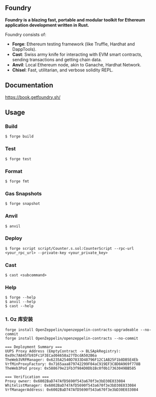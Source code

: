 ## Foundry

**Foundry is a blazing fast, portable and modular toolkit for Ethereum application development written in Rust.**

Foundry consists of:

- **Forge**: Ethereum testing framework (like Truffle, Hardhat and DappTools).
- **Cast**: Swiss army knife for interacting with EVM smart contracts, sending transactions and getting chain data.
- **Anvil**: Local Ethereum node, akin to Ganache, Hardhat Network.
- **Chisel**: Fast, utilitarian, and verbose solidity REPL.

## Documentation

https://book.getfoundry.sh/

## Usage

### Build

```shell
$ forge build
```

### Test

```shell
$ forge test
```

### Format

```shell
$ forge fmt
```

### Gas Snapshots

```shell
$ forge snapshot
```

### Anvil

```shell
$ anvil
```

### Deploy

```shell
$ forge script script/Counter.s.sol:CounterScript --rpc-url <your_rpc_url> --private-key <your_private_key>
```

### Cast

```shell
$ cast <subcommand>
```

### Help

```shell
$ forge --help
$ anvil --help
$ cast --help
```

### 1. Oz 库安装

```
forge install OpenZeppelin/openzeppelin-contracts-upgradeable --no-commit
forge install OpenZeppelin/openzeppelin-contracts --no-commit
```

```
=== Deployment Summary ===
UUPS Proxy Address (EmptyContract -> BLSApkRegistry): 0xd9c7A845fb93Fc1F3ECad04658a27fDcdA502B6a
TheWeb3VRFManager: 0x6235A2540D7833D48796F12C1AB25F1b8DB5E4Eb
VrfMinProxyFactory: 0x7165aaa879742299F04aC919EF3C8D0A969f778B
TheWeb3Pod proxy: 0x588679e21Fb3f984D0Db1Bc0f0b17363049BB585

=== Verification ===
Proxy owner: 0x6002BaD747AfD5690f543a670f3e3bD30E033084
WhitelistManager: 0x6002BaD747AfD5690f543a670f3e3bD30E033084
VrfManagerAddress: 0x6002BaD747AfD5690f543a670f3e3bD30E033084
```
